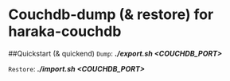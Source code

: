 Couchdb-dump (& restore) for haraka-couchdb
===================================================

##Quickstart (& quickend)
`Dump`: ***./export.sh <HOST> <COUCHDB_PORT>***

`Restore`: ***./import.sh <HOST> <COUCHDB_PORT>***


